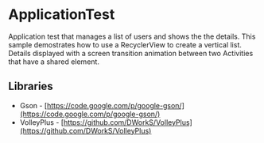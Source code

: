 # ApplicationTest

Application test that manages a list of users and shows the the details. This sample demostrates how to use a RecyclerView to create a vertical list. Details displayed with a screen transition animation between two Activities that have a shared element.

## Libraries

* Gson - [https://code.google.com/p/google-gson/](https://code.google.com/p/google-gson/)
* VolleyPlus - [https://github.com/DWorkS/VolleyPlus](https://github.com/DWorkS/VolleyPlus)
